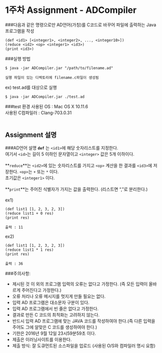 # 1주차 Assignment - ADCompiler

###다음과 같은 명령으로만 AD언어(가칭)를 C코드로 바꾸어 파일에 출력하는 Java 프로그램을 작성

```
(def <id1> [<integer1>, <integer2>, ..., <integer10>])
(reduce <id2> <op> <integer1> <id3>)
(print <id3>)
```

###실행 방법
```
$ java -jar ADCompiler.jar "/path/to/filename.ad"

실행 파일이 있는 디렉토리에 filename.c파일이 생성됨
```
ex) test.ad를 대상으로 실행
```
$ java -jar ADCompiler.jar ./test.ad
```
###test 환경
사용된 OS : Mac OS X 10.11.6 <br />
사용된 C컴파일러 : Clang-703.0.31 <br /> <br />

Assignment 설명 
--------
###AD언어 설명
**`def`** 는 `<id1>`에 해당 숫자리스트를 지정한다.<br />
여기서 `<id>`는 길이 5 이하인 문자열이고 `<integer>` 값은 5개 이하이다.<br /><br />
**`reduce`**는 `<id2>`에 있는 숫자리스트를 가지고 `<op>` 계산을 한 결과를 `<id3>`에 저장한다. `<op>`는 `+` 또는 `*` 이다.<br />
초기값은 `<integer1>` 이다.<br /><br />
**`print`**는 주어진 식별자가 가지는 값을 출력한다. (리스트면 “,”로 분리한다.)<br /><br />
ex1)<br />
```
(def list1 [1, 2, 3, 2, 3])
(reduce list1 + 0 res)
(print res)

출력 : 11
```
ex2)<br />
```
(def list1 [1, 2, 3, 2, 3])
(reduce list1 * 1 res)
(print res)

출력 : 36
```

###주의사항:
- 제시된 것 이 외의 프로그램 입력의 오류는 없다고 가정한다. (즉 모든 입력이 올바르게 주어진다고 가정한다.)
- 오류 처리나 오류 메시지를 멋지게 만들 필요는 없다.
- 입력 AD 프로그램은 대소문자 구분이 있다.
- 입력 AD 프로그램에서 빈 줄은 없다고 가정한다.
- 결과로 만든 C 코드의 최적화는 고려하지 않는다.
- 반드시 입력 AD 프로그램에 맞는 JAVA 코드를 작성하여야 한다.(즉 다른 입력을 주어도 그에 알맞은 C 코드를 생성하여야 한다.)
- 기한은 2016년 9월 12일 23시59분59초 이다.
- 제출은 이러닝사이트를 이용한다.
- 제출 방식: 잘 도큐먼트된 소스파일을 업로드 (사용된 O/S와 컴파일러 명시 요함)
